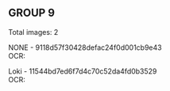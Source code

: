 ## GROUP 9
Total images: 2  

NONE - 9118d57f30428defac24f0d001cb9e43  
OCR:   

Loki - 11544bd7ed6f7d4c70c52da4fd0b3529  
OCR:   

